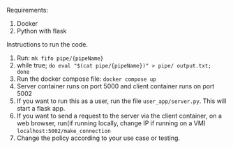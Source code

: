 Requirements:
1. Docker
2. Python with flask

Instructions to run the code.
1. Run: ```mk fifo pipe/{pipeName}```
2. while true; ```do eval "$(cat pipe/{pipeName})" > pipe/ output.txt; done```
3. Run the docker compose file: ```docker compose up```
4. Server container runs on port 5000 and client container runs on port 5002
5. If you want to run this as a user, run the file ```user_app/server.py```. This will start a flask app.
6. If you want to send a request to the server via the client container, on a web browser, run(if running locally, change IP if running on a VM) ```localhost:5002/make_connection```
7. Change the policy according to your use case or testing.
